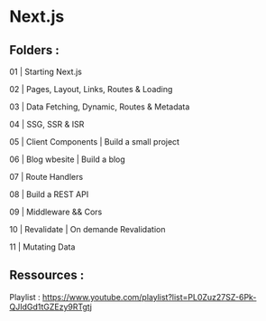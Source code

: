 # Next.js

## Folders :

01 | Starting Next.js

02 | Pages, Layout, Links, Routes & Loading

03 | Data Fetching, Dynamic, Routes & Metadata

04 | SSG, SSR & ISR

05 | Client Components | Build a small project

06 | Blog wbesite | Build a blog

07 | Route Handlers

08 | Build a REST API

09 | Middleware && Cors

10 | Revalidate | On demande Revalidation

11 | Mutating Data

## Ressources :
Playlist :
https://www.youtube.com/playlist?list=PL0Zuz27SZ-6Pk-QJIdGd1tGZEzy9RTgtj